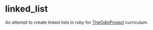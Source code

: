 # linked_list
An attempt to create linked lists in ruby for [TheOdinProject](https://www.theodinproject.com/) curriculum.
